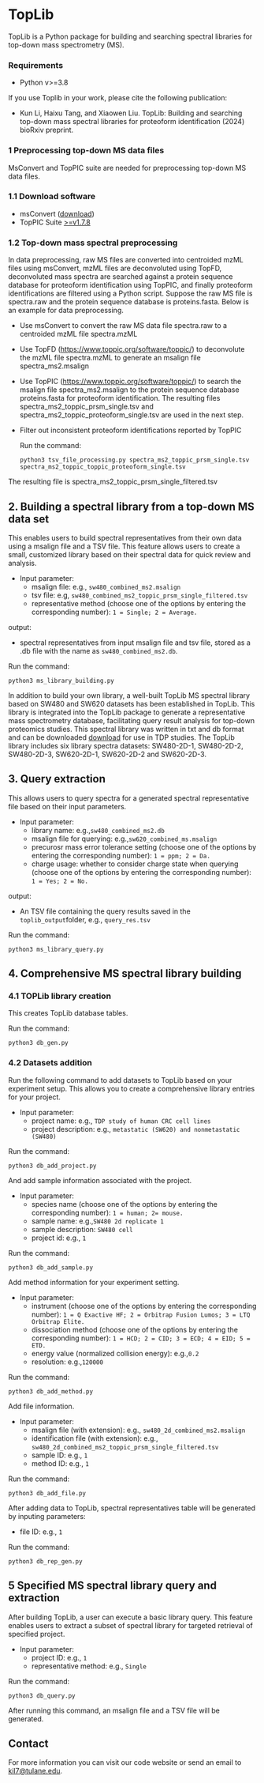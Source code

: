 # TopLib 

TopLib is a Python package for building and searching spectral libraries for
top-down mass spectrometry (MS).  

### Requirements
* Python v>=3.8

If you use Toplib in your work, please cite the following publication:

* Kun Li, Haixu Tang, and Xiaowen Liu. TopLib: Building and searching top-down mass spectral libraries for proteoform identification (2024) bioRxiv preprint.
 

### 1 Preprocessing top-down MS data files 

MsConvert and TopPIC suite are needed for preprocessing top-down MS data files.

### 1.1 Download software  

* msConvert ([download](https://proteowizard.sourceforge.io/download.html))
* TopPIC Suite [>=v1.7.8](https://www.toppic.org/software/toppic/index.html)

### 1.2 Top-down mass spectral preprocessing 

In data preprocessing, raw MS files are converted into centroided mzML files using msConvert, 
mzML files are deconvoluted using TopFD, deconvoluted mass spectra are searched against 
a protein sequence database for proteoform identification using TopPIC, and
finally proteoform identifications are filtered using a Python script. Suppose
the raw MS file is spectra.raw and the protein sequence database is
proteins.fasta. Below is an example for data preprocessing.    

* Use msConvert to convert the raw MS data file spectra.raw to a centroided mzML file spectra.mzML 
* Use TopFD (https://www.toppic.org/software/toppic/) to deconvolute the mzML file spectra.mzML to generate an msalign file spectra_ms2.msalign
* Use TopPIC (https://www.toppic.org/software/toppic/) to search the msalign file spectra_ms2.msalign to the protein sequence database proteins.fasta for proteoform identification. The resulting files spectra_ms2_toppic_prsm_single.tsv and spectra_ms2_toppic_proteoform_single.tsv are used in the next step.  
* Filter out inconsistent proteoform identifications reported by TopPIC 

  Run the command: 
  ```
  python3 tsv_file_processing.py spectra_ms2_toppic_prsm_single.tsv spectra_ms2_toppic_toppic_proteoform_single.tsv
  ```
The resulting file is spectra_ms2_toppic_prsm_single_filtered.tsv


## 2. Building a spectral library from a top-down MS data set 
This enables users to build spectral representatives from their own data using a msalign file and a TSV file. This feature allows users to create a small, customized library based on their spectral data for quick review and analysis. 

* Input parameter:
  * msalign file: e.g., ```sw480_combined_ms2.msalign```
  * tsv file: e.g, ```sw480_combined_ms2_toppic_prsm_single_filtered.tsv```
  * representative method (choose one of the options by entering the corresponding number): ```1 = Single; 2 = Average.```
 
output: 
  * spectral representatives from input msalign file and tsv file, stored as a .db file with the name as ```sw480_combined_ms2.db```.    

Run the command: 
```
python3 ms_library_building.py
```

In addition to build your own library, a well-built TopLib MS spectral library based on SW480 and SW620 datasets has been established in TopLib. This library is integrated into the TopLib package to generate a representative mass spectrometry database, facilitating query result analysis for top-down proteomics studies. 
This spectral library was written in txt and db format and can be downloaded [download](http://127.0.0.1:5500/index.html) for use in TDP studies. The TopLib library includes six library spectra datasets: SW480-2D-1, SW480-2D-2, SW480-2D-3, SW620-2D-1, SW620-2D-2 and SW620-2D-3. 

## 3. Query extraction
This allows users to query spectra for a generated spectral representative file based on their input parameters. 

* Input parameter:
  * library name: e.g.,```sw480_combined_ms2.db```
  * msalign file for querying: e.g.,```sw620_combined_ms.msalign```
  * precurosr mass error tolerance setting (choose one of the options by entering the corresponding number): ```1 = ppm; 2 = Da.```
  * charge usage: whether to consider charge state when querying (choose one of the options by entering the corresponding number): ```1 = Yes; 2 = No.```

output: 
  * An TSV file containing the query results saved in the ```toplib_output```folder, e.g., ```query_res.tsv```

Run the command: 
```
python3 ms_library_query.py 
```

## 4. Comprehensive MS spectral library building
### 4.1 TOPLib library creation
This creates TopLib database tables.

Run the command: 
```
python3 db_gen.py 
```

### 4.2 Datasets addition
Run the following command to add datasets to TopLib based on your experiment setup. This allows you to create a comprehensive library entries for your project.

* Input parameter:
  * project name: e.g., ```TDP study of human CRC cell lines```
  * project description: e.g., ```metastatic (SW620) and nonmetastatic (SW480)```

Run the command:   
```
python3 db_add_project.py 
```

And add sample information associated with the project.

* Input parameter:
  * species name (choose one of the options by entering the corresponding number): ```1 = human; 2= mouse.```
  * sample name: e.g.,```SW480 2d replicate 1```
  * sample description: ```SW480 cell```
  * project id: e.g., ```1```

Run the command: 
```
python3 db_add_sample.py 
```

Add method information for your experiment setting. 

* Input parameter: 
  * instrument (choose one of the options by entering the corresponding number): ```1 = Q Exactive HF; 2 = Orbitrap Fusion Lumos; 3 = LTQ Orbitrap Elite.```
  * dissociation method (choose one of the options by entering the corresponding number): ```1 = HCD; 2 = CID; 3 = ECD; 4 = EID; 5 = ETD.```
  * energy value (normalized collision energy): e.g.,```0.2```
  * resolution: e.g.,```120000```

Run the command:
```
python3 db_add_method.py   
```

Add file information.

* Input parameter:
  * msalign file (with extension): e.g., ```sw480_2d_combined_ms2.msalign```
  * identification file (with extension): e.g., ```sw480_2d_combined_ms2_toppic_prsm_single_filtered.tsv```
  * sample ID: e.g., ```1```
  * method ID: e.g., ```1```

Run the command:
```
python3 db_add_file.py  
```

After adding data to TopLib, spectral representatives table will be generated by inputing parameters:
  * file ID: e.g., ```1```

Run the command:
```
python3 db_rep_gen.py  
```

## 5 Specified MS spectral library query and extraction
After building TopLib, a user can execute a basic library query. This feature enables users to extract a subset of spectral library for targeted retrieval of specified project.

* Input parameter:
  * project ID: e.g., ```1```
  * representative method: e.g., ```Single```
    
Run the command:
```
python3 db_query.py  
```
After running this command, an msalign file and a TSV file will be generated.


## Contact
For more information you can visit our code website or send an email to kil7@tulane.edu.
